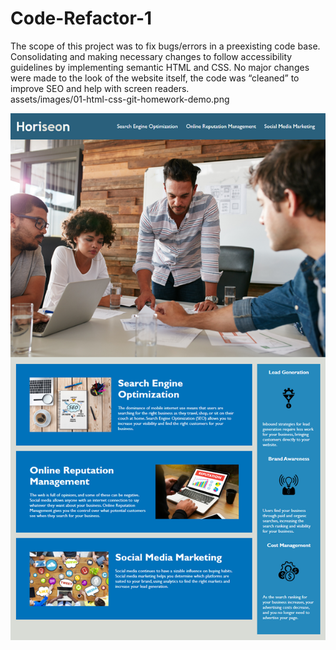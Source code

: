# Code-Refactor-1

The scope of this project was to fix bugs/errors in a preexisting code base. Consolidating and making necessary changes to follow accessibility guidelines by implementing semantic HTML and CSS. No major changes were made to the look of the website itself, the code was “cleaned” to improve SEO and help with screen readers.   
assets/images/01-html-css-git-homework-demo.png

<p align="center">
  <img src="/assets/images/01-html-css-git-homework-demo.png">
</p>
